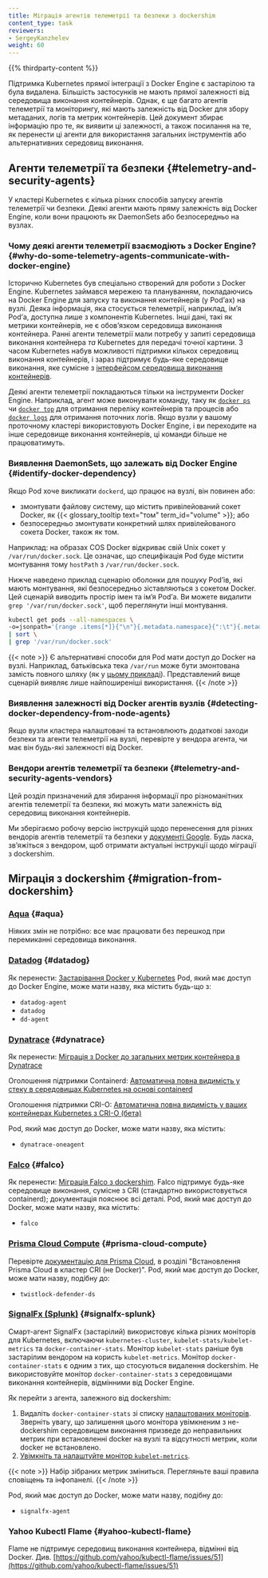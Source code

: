 ```yaml
---
title: Міграція агентів телеметрії та безпеки з dockershim
content_type: task
reviewers:
- SergeyKanzhelev
weight: 60
---
```


<!-- overview -->

{{% thirdparty-content %}}

Підтримка Kubernetes прямої інтеграції з Docker Engine є застарілою та була видалена. Більшість застосунків не мають прямої залежності від середовища виконання контейнерів. Однак, є ще багато агентів телеметрії та моніторингу, які мають залежність від Docker для збору метаданих, логів та метрик контейнерів. Цей документ збирає інформацію про те, як виявити ці залежності, а також посилання на те, як перенести ці агенти для використання загальних інструментів або альтернативних середовищ виконання.

## Агенти телеметрії та безпеки {#telemetry-and-security-agents}

У кластері Kubernetes є кілька різних способів запуску агентів телеметрії чи безпеки. Деякі агенти мають пряму залежність від Docker Engine, коли вони працюють як DaemonSets або безпосередньо на вузлах.

### Чому деякі агенти телеметрії взаємодіють з Docker Engine? {#why-do-some-telemetry-agents-communicate-with-docker-engine}

Історично Kubernetes був спеціально створений для роботи з Docker Engine. Kubernetes займався мережею та плануванням, покладаючись на Docker Engine для запуску та виконання контейнерів (у Podʼах) на вузлі. Деяка інформація, яка стосується телеметрії, наприклад, імʼя Podʼа, доступна лише з компонентів Kubernetes. Інші дані, такі як метрики контейнерів, не є обовʼязком середовища виконання контейнера. Ранні агенти телеметрії мали потребу у запиті середовища виконання контейнера *та* Kubernetes для передачі точної картини. З часом Kubernetes набув можливості підтримки кількох середовищ виконання контейнерів, і зараз підтримує будь-яке середовище виконання, яке сумісне з [інтерфейсом середовища виконання контейнерів](/docs/concepts/architecture/cri/).

Деякі агенти телеметрії покладаються тільки на інструменти Docker Engine. Наприклад, агент може виконувати команду, таку як [`docker ps`](https://docs.docker.com/engine/reference/commandline/ps/) чи [`docker top`](https://docs.docker.com/engine/reference/commandline/top/) для отримання переліку контейнерів та процесів або [`docker logs`](https://docs.docker.com/engine/reference/commandline/logs/) для отримання поточних логів. Якщо вузли у вашому проточному кластері використовують Docker Engine, і ви переходите на інше середовище виконання контейнерів, ці команди більше не працюватимуть.

### Виявлення DaemonSets, що залежать від Docker Engine {#identify-docker-dependency}

Якщо Pod хоче викликати `dockerd`, що працює на вузлі, він повинен або:

- змонтувати файлову систему, що містить привілейований сокет Docker, як {{< glossary_tooltip text="том" term_id="volume" >}}; або
- безпосередньо змонтувати конкретний шлях привілейованого сокета Docker, також як том.

Наприклад: на образах COS Docker відкриває свій Unix сокет у `/var/run/docker.sock`. Це означає, що специфікація Pod буде містити монтування тому `hostPath` з `/var/run/docker.sock`.

Нижче наведено приклад сценарію оболонки для пошуку Podʼів, які мають монтування, які безпосередньо зіставляються з сокетом Docker. Цей сценарій виводить простір імен та імʼя Podʼа. Ви можете видалити `grep '/var/run/docker.sock'`, щоб переглянути інші монтування.

```bash
kubectl get pods --all-namespaces \
-o=jsonpath='{range .items[*]}{"\n"}{.metadata.namespace}{":\t"}{.metadata.name}{":\t"}{range .spec.volumes[*]}{.hostPath.path}{", "}{end}{end}' \
| sort \
| grep '/var/run/docker.sock'
```

{{< note >}}
Є альтернативні способи для Pod мати доступ до Docker на вузлі. Наприклад, батьківська тека `/var/run` може бути змонтована замість повного шляху (як у [цьому прикладі](https://gist.github.com/itaysk/7bc3e56d69c4d72a549286d98fd557dd)). Представлений вище сценарій виявляє лише найпоширеніші використання.
{{< /note >}}

### Виявлення залежності від Docker агентів вузлів {#detecting-docker-dependency-from-node-agents}

Якщо вузли кластера налаштовані та встановлюють додаткові заходи безпеки та агенти телеметрії на вузлі, перевірте у вендора агента, чи має він будь-які залежності від Docker.

### Вендори агентів телеметрії та безпеки {#telemetry-and-security-agents-vendors}

Цей розділ призначений для збирання інформації про різноманітних агентів телеметрії та безпеки, які можуть мати залежність від середовищ виконання контейнерів.

Ми зберігаємо робочу версію інструкцій щодо перенесення для різних вендорів агентів телеметрії та безпеки у [документі Google](https://docs.google.com/document/d/1ZFi4uKit63ga5sxEiZblfb-c23lFhvy6RXVPikS8wf0/edit#). Будь ласка, звʼяжіться з вендором, щоб отримати актуальні інструкції щодо міграції з dockershim.

## Міграція з dockershim {#migration-from-dockershim}

### [Aqua](https://www.aquasec.com) {#aqua}

Ніяких змін не потрібно: все має працювати без перешкод при перемиканні середовища виконання.

### [Datadog](https://www.datadoghq.com/product/) {#datadog}

Як перенести: [Застарівання Docker у Kubernetes](https://docs.datadoghq.com/agent/guide/docker-deprecation/) Pod, який має доступ до Docker Engine, може мати назву, яка містить будь-що з:

- `datadog-agent`
- `datadog`
- `dd-agent`

### [Dynatrace](https://www.dynatrace.com/) {#dynatrace}

Як перенести: [Міграція з Docker до загальних метрик контейнера в Dynatrace](https://community.dynatrace.com/t5/Best-practices/Migrating-from-Docker-only-to-generic-container-metrics-in/m-p/167030#M49)

Оголошення підтримки Containerd: [Автоматична повна видимість у стеку в середовищах Kubernetes на основі containerd](https://www.dynatrace.com/news/blog/get-automated-full-stack-visibility-into-containerd-based-kubernetes-environments/)

Оголошення підтримки CRI-O: [Автоматична повна видимість у ваших контейнерах Kubernetes з CRI-O (бета)](https://www.dynatrace.com/news/blog/get-automated-full-stack-visibility-into-your-cri-o-kubernetes-containers-beta/)

Pod, який має доступ до Docker, може мати назву, яка містить:

- `dynatrace-oneagent`

### [Falco](https://falco.org) {#falco}

Як перенести: [Міграція Falco з dockershim](https://falco.org/docs/getting-started/deployment/#docker-deprecation-in-kubernetes). Falco підтримує будь-яке середовище виконання, сумісне з CRI (стандартно використовується containerd); документація пояснює всі деталі. Pod, який має доступ до Docker, може мати назву, яка містить:

- `falco`

### [Prisma Cloud Compute](https://docs.paloaltonetworks.com/prisma/prisma-cloud.html) {#prisma-cloud-compute}

Перевірте [документацію для Prisma Cloud](https://docs.paloaltonetworks.com/prisma/prisma-cloud/prisma-cloud-admin-compute/install/install_kubernetes.html), в розділі "Встановлення Prisma Cloud в кластер CRI (не Docker)". Pod, який має доступ до Docker, може мати назву, подібну до:

- `twistlock-defender-ds`

### [SignalFx (Splunk)](https://www.splunk.com/en_us/investor-relations/acquisitions/signalfx.html) {#signalfx-splunk}

Смарт-агент SignalFx (застарілий) використовує кілька різних моніторів для Kubernetes, включаючи `kubernetes-cluster`, `kubelet-stats/kubelet-metrics` та `docker-container-stats`. Монітор `kubelet-stats` раніше був застарілим вендором на користь `kubelet-metrics`. Монітор `docker-container-stats` є одним з тих, що стосуються видалення dockershim. Не використовуйте монітор `docker-container-stats` з середовищами виконання контейнерів, відмінними від Docker Engine.

Як перейти з агента, залежного від dockershim:

1. Видаліть `docker-container-stats` зі списку [налаштованих моніторів](https://github.com/signalfx/signalfx-agent/blob/main/docs/monitor-config.md). Зверніть увагу, що залишення цього монітора увімкненим з не-dockershim середовищем виконання призведе до неправильних метрик при встановленні docker на вузлі та відсутності метрик, коли docker не встановлено.
2. [Увімкніть та налаштуйте монітор `kubelet-metrics`](https://github.com/signalfx/signalfx-agent/blob/main/docs/monitors/kubelet-metrics.md).

{{< note >}}
Набір зібраних метрик зміниться. Перегляньте ваші правила сповіщень та інфопанелі.
{{< /note >}}

Pod, який має доступ до Docker, може мати назву, подібну до:

- `signalfx-agent`

### Yahoo Kubectl Flame {#yahoo-kubectl-flame}

Flame не підтримує середовищ виконання контейнера, відмінні від Docker. Див. [https://github.com/yahoo/kubectl-flame/issues/51](https://github.com/yahoo/kubectl-flame/issues/51)
